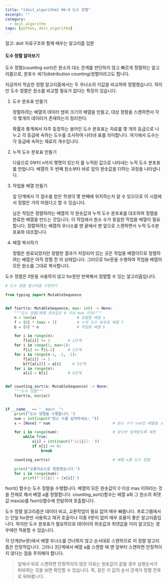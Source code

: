 ```yaml
---
title: "[doit_algorithm] 06-9 도수 정렬"
excerpt: ""
category:
  - doit_algorithm
tags: [python, doit_algorithm]
---
```


참고: doit 자료구조와 함께 배우는 알고리즘 입문



#### 도수 정렬 알아보기

도수 정렬(counting sort)은 원소의 대소 관계를 판단하지 않고 빠르게 정렬하는 알고리즘으로, 분포수 세기(distribution counting)정렬이라고도 합니다.

지금까지 학습한 정렬 알고리즘에서는 두 우너소의 키값을 비교하여 정렬했습니다. 하지만 도수 정렬은 원소를 비교할 필요가 없다는 특징이 있습니다.

1. 도수 분포표 만들기

   정렬하려는 배열의 데이터 범위 크기의 배열을 만들고, 대상 정렬을 스캔하면서 각각 몇개의 데이터가 존재하는지 정리한다.

   확률과 통계에서 자주 등장하는 용어인 도수 분포표는 자료를 몇 개의 등급으로 나누고 각 등급에 속하는 도수를 조사하여 나타낸 표를 의미합니다. 여기에서 도수는 각 등급에 속하는 재료의 개수입니다.

2. 누적 도수 분포표 만들기

   다음으로 0부터 n까지 몇명이 있는지 를 누적된 값으로 나타내는 누적 도수 분포표를 만듭니다. 배열의 두 번째 원소부터 바로 앞의 원솟값을 더하는 과정을 나타냅니다.

3. 작업용 배열 만들기

   앞 단계에서 각 점수를 받은 학생이 몇 번째에 위치하는지 알 수 있으므로 이 시점에서 정렬은 거의 마쳤다고 할 수 있습니다. 

   남은 작업은 정렬하려는 배열의 각 원솟값과 누적 도수 분포표를 대조하여 정렬을 완료한 배열을 만드는 것입니다. 이 작업에서 원소 수가 동일한 작업용 배열이 필요합니다. 정렬하려는 배열의 우너소를 맨 끝에서 맨 앞으로 스캔하면서 누적 도수분포표와 대조합니다.

4. 배열 복사하기

   정렬은 완료되었지만 정렬한 결과가 저장되어 있는 곳은 작업용 배열이므로 정렬하려는 배열은 아직 정렬 전 의 상태입니다. 그러므로 for문을 수행하여 작업용 배열의 모든 원소를 그대로 복사합니다.

도수 정렬은 if문을 사용하지 않고 for문만 반복해서 정렬할 수 있는 알고리즘입니다. 

```python
# 도수 정렬 알고리즘 구현하기

from typing import MutableSequence


def fsort(a: MutableSequence, max: int) -> None:
    """도수 정렬(배열 원솟값은 0 이상 max 이하)"""
    n = len(a)                  # 정렬할 배열 a
    f = [0] * (max + 1)         # 누적 도수 분포표 배열 f
    b = [0] * n                 # 작업용 배열 b

    for i in range(n):
        f[a[i]] += 1        # 1단계
    for i in range(1, max+1):
        f[i] += f[i-1]      # 2단계
    for i in range(n-1, -1, -1):
        f[a[i]] -= 1
        b[f[a[i]]] = a[i]     # 3단계
    for i in range(n):
        a[i] = b[i]         # 4단계


def counting_sort(a: MutableSequence) -> None:
    """도수 정렬"""
    fsort(a, max(a))


if __name__ == "__main__":
    print("도수 정렬을 수행합니다.")
    num = int(input("원소 수를 입력하세요: "))
    x = [None] * num                            # 원소 수가 num인 배열을 생성

    for i in range(num):                        # 양수만 입력받도록 제한
        while True:
            x[i] = int(input(f'x[{i}]: '))
            if x[i] >= 0:
                break

    counting_sort(x)                            # 배열 x를 도수 정렬

    print("오름차순으로 정렬했습니다.")
    for i in range(num):
        print(f'x[{i}] = {x[i]}')

```

fsort() 함수는 도수 정렬을 수행합니다. 배열의 모든 원솟값이 0 이상 max 이하라는 것을 전제로 해서 배열 a를 정렬합니다. counting_sort()함수는 배열 a와 그 원소의 최댓값 max(a)를 fsort()함수에 전달하여 호출합니다.



도수 정렬 알고리즘은 데이터 비교, 교환작업이 필요 없어 매우 빠릅니다. 프로그램에서는 단일 for문만 사용하고 재귀 호출이나 이중 if문이 없어 매우 효율이 좋은 알고리즘입니다. 하지만 도수 분포표가 필요하므로 데이터의 최솟값과 최댓값을 미리 알고있는 경우에만 적용할 수 있습니다.

각 단계(for문)에서 배열 우너소를 건너뛰지 않고 순서대로 스캔하므로 이 정렬 알고리즘은 안정적입니다. 그러나 3단계에서 배열 a를 스캔할 때 맨 앞부터 스캔하면 안정적이지 않다는 점을 주의해야 합니다.

> 앞에서 뒤로 스캔하면 안정적이지 않은 이유는 원솟값이 같을 경우 실행순서가 뒤바뀌는 것을 보면 확인할 수 있습니다. 즉, 같은 키 값의 순서 관계가 정렬 전후로 뒤바뀝니다.